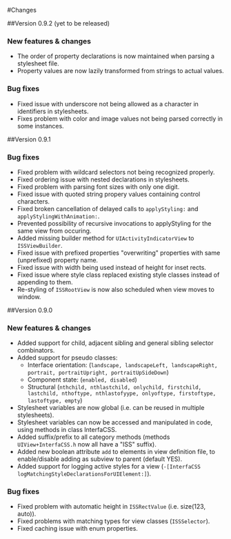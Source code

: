 #Changes


##Version 0.9.2 (yet to be released)

### New features & changes
* The order of property declarations is now maintained when parsing a stylesheet file.
* Property values are now lazily transformed from strings to actual values.

### Bug fixes
* Fixed issue with underscore not being allowed as a character in identifiers in stylesheets.
* Fixes problem with color and image values not being parsed correctly in some instances.



##Version 0.9.1

### Bug fixes

* Fixed problem with wildcard selectors not being recognized properly.
* Fixed ordering issue with nested declarations in stylesheets.
* Fixed problem with parsing font sizes with only one digit.
* Fixed issue with quoted string propery values containing control characters.
* Fixed broken cancellation of delayed calls to `applyStyling:` and `applyStylingWithAnimation:`.
* Prevented possibility of recursive invocations to applyStyling for the same view from occuring.
* Added missing builder method for `UIActivityIndicatorView` to `ISSViewBuilder`.
* Fixed issue with prefixed properties "overwriting" properties with same (unprefixed) property name.
* Fixed issue with width being used instead of height for inset rects.
* Fixed issue where style class replaced existing style classes instead of appending to them.
* Re-styling of `ISSRootView` is now also scheduled when view moves to window.



##Version 0.9.0

### New features & changes
* Added support for child, adjacent sibling and general sibling selector combinators.
* Added support for pseudo classes:
	* Interface orientation: (`landscape, landscapeLeft, landscapeRight, portrait, portraitUpright, portraitUpSideDown`)
	* Component state: (`enabled, disabled`)
	* Structural (`nthchild, nthlastchild, onlychild, firstchild, lastchild, nthoftype, nthlastofyype, onlyoftype, firstoftype, lastoftype, empty`)
* Stylesheet variables are now global (i.e. can be reused in multiple stylesheets).
* Stylesheet variables can now be accessed and manipulated in code, using methods in class InterfaCSS.
* Added suffix/prefix to all category methods (methods `UIView+InterfaCSS.h` now all have a "ISS" suffix).
* Added new boolean attribute `add` to elements in view definition file, to enable/disable adding as subview to parent (default YES).
* Added support for logging active styles for a view (`-[InterfaCSS logMatchingStyleDeclarationsForUIElement:]`).


### Bug fixes

* Fixed problem with automatic height in `ISSRectValue` (i.e. size(123, auto)).
* Fixed problems with matching types for view classes (`ISSSelector`).
* Fixed caching issue with enum properties.

